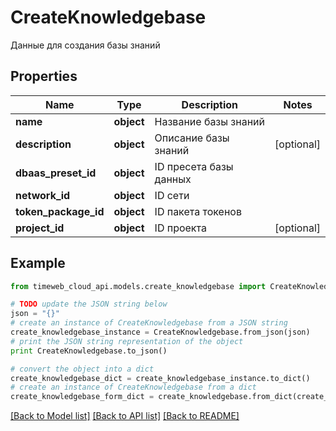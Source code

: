# CreateKnowledgebase

Данные для создания базы знаний

## Properties
Name | Type | Description | Notes
------------ | ------------- | ------------- | -------------
**name** | **object** | Название базы знаний | 
**description** | **object** | Описание базы знаний | [optional] 
**dbaas_preset_id** | **object** | ID пресета базы данных | 
**network_id** | **object** | ID сети | 
**token_package_id** | **object** | ID пакета токенов | 
**project_id** | **object** | ID проекта | [optional] 

## Example

```python
from timeweb_cloud_api.models.create_knowledgebase import CreateKnowledgebase

# TODO update the JSON string below
json = "{}"
# create an instance of CreateKnowledgebase from a JSON string
create_knowledgebase_instance = CreateKnowledgebase.from_json(json)
# print the JSON string representation of the object
print CreateKnowledgebase.to_json()

# convert the object into a dict
create_knowledgebase_dict = create_knowledgebase_instance.to_dict()
# create an instance of CreateKnowledgebase from a dict
create_knowledgebase_form_dict = create_knowledgebase.from_dict(create_knowledgebase_dict)
```
[[Back to Model list]](../README.md#documentation-for-models) [[Back to API list]](../README.md#documentation-for-api-endpoints) [[Back to README]](../README.md)


